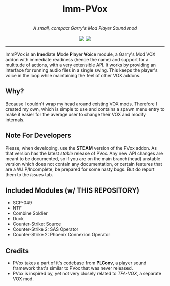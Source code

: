 <div align="center">
    <h1>Imm-PVox</h1>
    <br>
    <i>A small, compact Garry's Mod Player Sound mod</i>
    <br>
    <br>
    <img src="https://img.shields.io/badge/status-stable-green">
    <img src="https://github.com/kdgonz7/ImmPVox/actions/workflows/blank.yml/badge.svg">
</div>

<hr>

ImmPVox is an **Im**ediate **M**ode **P**layer **Vo**ice module, a Garry's Mod VOX addon with immediate readiness (hence the name) and support for a multitude of actions, with a very extensible API. It works by providing an interface for running audio files in a single swing. This keeps the player's voice in the loop while maintaining the feel of other VOX addons.

## Why?

Because I couldn't wrap my head around existing VOX mods. Therefore I created my own, which is simple to use and contains a spawn menu entry to make it easier for the average user to change their VOX and modify internals.

## Note For Developers

Please, when developing, use the **STEAM** version of the PVox addon. As that version has the latest *stable* release of PVox. Any new API changes are meant to be documented, so if you are on the main branch(head) unstable version which does not contain any documentation, or certain features that are a W.I.P/Incomplete, be prepared for some nasty bugs. But do report them to the *Issues* tab. 

## Included Modules (w/ THIS REPOSITORY)

* SCP-049
* NTF
* Combine Soldier
* Duck
* Counter-Strike: Source
* Counter-Strike 2: SAS Operator
* Counter-Strike 2: Phoenix Connexion Operator

## Credits

* PVox takes a part of it's codebase from **PLConv**, a player sound framework that's similar to PVox that was never released.
* PVox is inspired by, yet not very closely related to *TFA-VOX*, a separate VOX mod.
